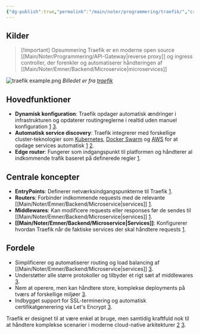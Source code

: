 ```yaml
---
{"dg-publish":true,"permalink":"/main/noter/programmering/traefik/","created":"2024-11-19T08:27:25.986+01:00"}
---
```


## Kilder
> [!important] Opsummering
> Traefik er en moderne open source [[Main/Noter/Programmering/API-Gateway\|reverse proxy]] og ingress controller, der forenkler og automatiserer håndteringen af [[Main/Noter/Emner/Backend/Microservice\|microservices]]



![traefik example.png](/img/user/98_Images/traefik%20example.png)
*Billedet er fra [traefik](https://traefik.io/traefik/)*
## Hovedfunktioner

- **Dynamisk konfiguration**: Traefik opdager automatisk ændringer i infrastrukturen og opdaterer routingreglerne i realtid uden manuel konfiguration [1](https://doc.traefik.io/traefik/getting-started/concepts/) [3](https://traefik.io/traefik/).
- **Automatisk service discovery**: Traefik integrerer med forskellige cluster-teknologier som [Kubernetes](https://kubernetes.io/), [Docker Swarm](https://docs.docker.com/engine/swarm/) og [AWS](https://aws.amazon.com/) for at opdage services automatisk [1](https://doc.traefik.io/traefik/getting-started/concepts/) [2](https://doc.traefik.io/traefik/).
- **Edge router**: Fungerer som indgangspunkt til platformen og håndterer al indkommende trafik baseret på definerede regler [1](https://doc.traefik.io/traefik/getting-started/concepts/).

## Centrale koncepter

- **EntryPoints**: Definerer netværksindgangspunkterne til Traefik [1](https://doc.traefik.io/traefik/getting-started/concepts/).
- **Routers**: Forbinder indkommende requests med de relevante [[Main/Noter/Emner/Backend/Microservice\|services]] [1](https://doc.traefik.io/traefik/getting-started/concepts/).
- **Middlewares**: Kan modificere requests eller responses før de sendes til  [[Main/Noter/Emner/Backend/Microservice\|services]] [1](https://doc.traefik.io/traefik/getting-started/concepts/).
- **[[Main/Noter/Emner/Backend/Microservice\|Services]]**: Konfigurerer hvordan Traefik når de faktiske services der skal håndtere requests [1](https://doc.traefik.io/traefik/getting-started/concepts/).

## Fordele

- Simplificerer og automatiserer routing og load balancing af  [[Main/Noter/Emner/Backend/Microservice\|services]] [3](https://traefik.io/traefik/).
- Understøtter alle større protokoller og tilbyder et rigt sæt af middlewares [3](https://traefik.io/traefik/).
- Nem at operere, men kan håndtere store, komplekse deployments på tværs af forskellige miljøer [3](https://traefik.io/traefik/).
- Indbygget support for SSL-terminering og automatisk certifikatgenerering via Let's Encrypt [3](https://traefik.io/traefik/).

Traefik er designet til at være enkel at bruge, men samtidig kraftfuld nok til at håndtere komplekse scenarier i moderne cloud-native arkitekturer [2](https://doc.traefik.io/traefik/) [3](https://traefik.io/traefik/).